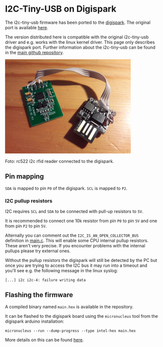 # I2C-Tiny-USB on Digispark

The i2c-tiny-usb firmware has been ported to the
[digispark](http://digistump.com/products/1). The original port is
available [here](https://github.com/nopdotcom/i2c_tiny_usb-on-Little-Wire).

The version distributed here is compatible with the original i2c-tiny-usb
driver and e.g. works with the linux kernel driver. This page only
describes the digispark port. Further information about the i2c-tiny-usb
can be found in the [main github repository](https://github.com/harbaum/I2C-Tiny-USB).

![Foto](digispark_rc522.jpg)

Foto: rc522 i2c rfid reader connected to the digispark. 

## Pin mapping

```SDA``` is mapped to pin ```P0``` of the digispark. ```SCL``` is mapped to ```P2```.

### I2C pullup resistors

I2C requires ```SCL``` and ```SDA``` to be connected with pull-up
resistors to ```5V```.

It is recommended to connect one 10k resistor from pin ```P0``` to pin
```5V``` and one from pin ```P2``` to pin ```5V```.

Alternally you can comment out the ```I2C_IS_AN_OPEN_COLLECTOR_BUS```
definition in
[main.c](https://github.com/harbaum/I2C-Tiny-USB/blob/master/digispark/main.c#L186).
This will enable some CPU internal pullup resistors. These aren't very
precise. If you encounter problems with the internal pullups please
try external ones.

Without the pullup resistors the digispark will still be detected by
the PC but once you are trying to access the I2C bus it may run into a
timeout and you'll see e.g. the following message in the linux syslog:

```
[...] i2c i2c-4: failure writing data
```

## Flashing the firmware

A compiled binary named ```main.hex``` is available in the repository.

It can be flashed to the digispark board using the ```micronucleus``` tool
from the digispark arduino installation:

```
micronucleus --run --dump-progress --type intel-hex main.hex
```

More details on this can be found [here](https://github.com/nopdotcom/i2c_tiny_usb-on-Little-Wire/wiki/BuildingOnLinux).
